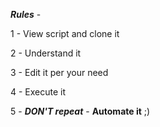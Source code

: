 **_Rules_** -

1 - View script and clone it

2 - Understand it

3 - Edit it per your need

4 - Execute it

5 - **_DON'T repeat_** - **Automate it** ;)
